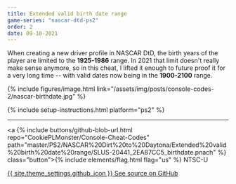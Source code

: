 ```yaml
---
title: Extended valid birth date range
game-series: "nascar-dtd-ps2"
order: 2
date: 09-10-2021
---
```


When creating a new driver profile in NASCAR DtD, the birth years of the player are limited
to the **1925-1986** range. In 2021 that limit doesn't really make sense anymore,
so in this cheat, I lifted it enough to future proof it for a very long time -- with valid dates now being in the **1900-2100** range.

{% include figures/image.html link="/assets/img/posts/console-codes-2/nascar-birthdate.jpg" %}

{% include setup-instructions.html platform="ps2" %}

***

<a {% include buttons/github-blob-url.html repo="CookiePLMonster/Console-Cheat-Codes" path="master/PS2/NASCAR%20Dirt%20to%20Daytona/Extended%20valid%20birth%20date%20range/SLUS-20441_2EA87CC5_birthdate.pnach" %} class="button">{% include elements/flag.html flag="us" %} NTSC-U</a>

<a href="https://github.com/CookiePLMonster/Console-Cheat-Codes/blob/master/PS2/NASCAR%20Dirt%20to%20Daytona/Extended%20valid%20birth%20date%20range" class="button github" target="_blank">{{ site.theme_settings.github_icon }} See source on GitHub</a>
